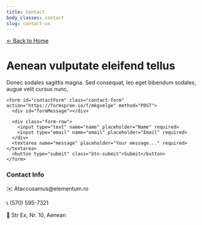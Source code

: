 ```yaml
---
title: Contact
body_classes: contact
slug: contact-us
---
```


<a href="/" class="btn-back">← Back to Home</a>

<div class="contact-wrapper">
  <!-- Stânga: Formular + text -->
  <div class="contact-left">
    <h1>Aenean vulputate eleifend tellus</h1>
    <p class="subtitle">Donec sodales sagittis magna. Sed consequat, leo eget bibendum sodales, augue velit cursus nunc,</p>

    <form id="contactForm" class="contact-form" action="https://formspree.io/f/mkgvelge" method="POST">
      <div id="formMessage"></div>

      <div class="form-row">
        <input type="text" name="name" placeholder="Name" required>
        <input type="email" name="email" placeholder="Email" required>
      </div>
      <textarea name="message" placeholder="Your message..." required></textarea>
      <button type="submit" class="btn-submit">Submit</button>
    </form>
  </div>

  <!-- Dreapta: Contact info -->
  <div class="contact-right">
    <h3>Contact Info</h3>
    <p>✉️ Ataccusamus@elementum.ro</p>
    <p>📞 (570) 595-7321</p>
    <p>📍 Str Ex, Nr. 10, Aenean</p>
  </div>
</div>

<script>
const form = document.getElementById('contactForm');
const msgDiv = document.getElementById('formMessage');

form.addEventListener('submit', async function(e) {
  e.preventDefault();
  const formData = new FormData(form);

  try {
    const response = await fetch(form.action, {
      method: 'POST',
      body: formData,
      headers: { 'Accept': 'application/json' }
    });

    if (response.ok) {
      msgDiv.textContent = "The message was sent successfully!";
      msgDiv.style.opacity = "1";
      form.reset();
      setTimeout(() => { msgDiv.style.opacity = "0"; }, 4000);
    } else {
      const data = await response.json();
      msgDiv.textContent = data?.errors ? data.errors.map(e => e.message).join(", ") : "Oops! Ceva nu a mers.";
      msgDiv.style.opacity = "1";
      setTimeout(() => { msgDiv.style.opacity = "0"; }, 4000);
    }
  } catch (err) {
    msgDiv.textContent = "Oops! Something went wrong.";
    msgDiv.style.opacity = "1";
    setTimeout(() => { msgDiv.style.opacity = "0"; }, 4000);
  }
});
</script>

